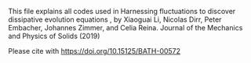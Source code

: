 This file explains all codes used in
Harnessing fluctuations to discover dissipative evolution equations , by Xiaoguai Li, Nicolas Dirr,
Peter Embacher, Johannes Zimmer, and Celia Reina. Journal of the Mechanics and Physics of Solids (2019)

Please cite with https://doi.org/10.15125/BATH-00572
